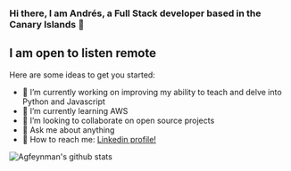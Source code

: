 ### Hi there, I am Andrés, a Full Stack developer based in the Canary Islands 👋

## I am open to listen remote

Here are some ideas to get you started:

- 🔭 I’m currently working on improving my ability to teach and delve into Python and Javascript
- 🌱 I’m currently learning AWS
- 👯 I’m looking to collaborate on open source projects
- 💬 Ask me about anything
- :memo: How to reach me: [Linkedin profile!](https://www.linkedin.com/in/andresgutierrezramirez/?locale=en_US)


![Agfeynman's github stats](https://github-readme-stats.vercel.app/api?username=agfeynman&&show_icons=true)
